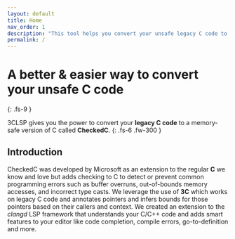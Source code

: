 ```yaml
---
layout: default
title: Home
nav_order: 1
description: "This tool helps you convert your unsafe legacy C code to a more memory safe C code"
permalink: /
---
```


# A better &  easier way to convert your unsafe C code
{: .fs-9 }

3CLSP gives you the power to convert your **legacy C code** to a memory-safe version of C called **CheckedC**. 
{: .fs-6 .fw-300 }

## Introduction
CheckedC was developed by Microsoft as an extension to the regular **C** we know and love but adds checking to C to detect or prevent common programming errors such as buffer overruns, out-of-bounds memory accesses, and incorrect type casts. We leverage the use of **3C** which works on legacy C code and annotates pointers and infers bounds for those pointers based on their callers and context. We created an extension to the _clangd_ LSP framework that understands your C/C++ code and adds smart features to your editor like code completion, compile errors, go-to-definition and more.